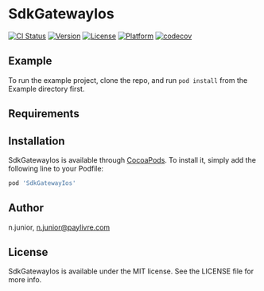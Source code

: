 # SdkGatewayIos

[![CI Status](https://img.shields.io/travis/n.junior/SdkGatewayIos.svg?style=flat)](https://travis-ci.org/n.junior/SdkGatewayIos)
[![Version](https://img.shields.io/cocoapods/v/SdkGatewayIos.svg?style=flat)](https://cocoapods.org/pods/SdkGatewayIos)
[![License](https://img.shields.io/cocoapods/l/SdkGatewayIos.svg?style=flat)](https://cocoapods.org/pods/SdkGatewayIos)
[![Platform](https://img.shields.io/cocoapods/p/SdkGatewayIos.svg?style=flat)](https://cocoapods.org/pods/SdkGatewayIos)
[![codecov](https://codecov.io/gh/MFAP-1/sdk-gateway-ios/branch/DV-2538_configurar-ferramenta-code-coverage-no-CI-do-repo_3/graph/badge.svg?token=K0QL3E04EJ)](https://codecov.io/gh/MFAP-1/sdk-gateway-ios)

## Example

To run the example project, clone the repo, and run `pod install` from the Example directory first.

## Requirements

## Installation

SdkGatewayIos is available through [CocoaPods](https://cocoapods.org). To install
it, simply add the following line to your Podfile:

```ruby
pod 'SdkGatewayIos'
```

## Author

n.junior, n.junior@paylivre.com

## License

SdkGatewayIos is available under the MIT license. See the LICENSE file for more info.
